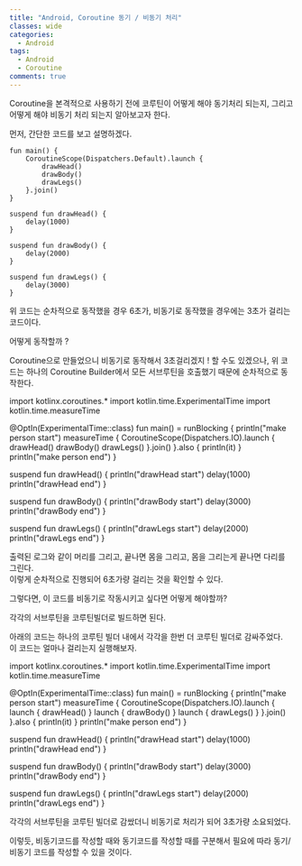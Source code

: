 ```yaml
---
title: "Android, Coroutine 동기 / 비동기 처리"
classes: wide
categories:
  - Android
tags:
  - Android
  - Coroutine
comments: true
---
```


Coroutine을 본격적으로 사용하기 전에 코루틴이 어떻게 해야 동기처리 되는지, 그리고 어떻게 해야 비동기 처리 되는지 알아보고자 한다.

먼저, 간단한 코드를 보고 설명하겠다.

```
fun main() {
    CoroutineScope(Dispatchers.Default).launch {
        drawHead()
        drawBody()
        drawLegs()
    }.join()
}

suspend fun drawHead() {
    delay(1000)
}

suspend fun drawBody() {
    delay(2000)
}

suspend fun drawLegs() {
    delay(3000)
}
```

위 코드는 순차적으로 동작했을 경우 6초가, 비동기로 동작했을 경우에는 3초가 걸리는 코드이다. 

어떻게 동작할까 ?

Coroutine으로 만들었으니 비동기로 동작해서 3초걸리겠지 ! 할 수도 있겠으나, 위 코드는 하나의 Coroutine Builder에서 모든 서브루틴을 호출했기 때문에 순차적으로 동작한다.

<script src="https://unpkg.com/kotlin-playground@1" data-selector=".kotlin-playground"></script>
<div class="kotlin-playground" theme="darcula">
import kotlinx.coroutines.*
import kotlin.time.ExperimentalTime
import kotlin.time.measureTime

@OptIn(ExperimentalTime::class)
fun main() = runBlocking {
    println("make person start")
    measureTime {
        CoroutineScope(Dispatchers.IO).launch {
            drawHead()
            drawBody()
            drawLegs()
        }.join()
   }.also {
    println(it)
  }
  println("make person end")
}

suspend fun drawHead() {
    println("drawHead start")
    delay(1000)
    println("drawHead end")
}

suspend fun drawBody() {
    println("drawBody start")
    delay(3000)
    println("drawBody end")
}

suspend fun drawLegs() {
    println("drawLegs start")
    delay(2000)
    println("drawLegs end")
}
</div>

출력된 로그와 같이 머리를 그리고, 끝나면 몸을 그리고, 몸을 그리는게 끝나면 다리를 그린다.   
이렇게 순차적으로 진행되어 6초가량 걸리는 것을 확인할 수 있다. 


그렇다면, 이 코드를 비동기로 작동시키고 싶다면 어떻게 해야할까?

각각의 서브루틴을 코루틴빌더로 빌드하면 된다.

아래의 코드는 하나의 코루틴 빌더 내에서 각각을 한번 더 코루틴 빌더로 감싸주었다.  
이 코드는 얼마나 걸리는지 실행해보자.

<div class="kotlin-playground" theme="darcula">
import kotlinx.coroutines.*
import kotlin.time.ExperimentalTime
import kotlin.time.measureTime

@OptIn(ExperimentalTime::class)
fun main() = runBlocking {
    println("make person start")
    measureTime {
        CoroutineScope(Dispatchers.IO).launch {
            launch { drawHead() }
            launch { drawBody() }
            launch { drawLegs() }
        }.join()
    }.also {
        println(it)
    }
    println("make person end")
}

suspend fun drawHead() {
    println("drawHead start")
    delay(1000)
    println("drawHead end")
}

suspend fun drawBody() {
    println("drawBody start")
    delay(3000)
    println("drawBody end")
}

suspend fun drawLegs() {
    println("drawLegs start")
    delay(2000)
    println("drawLegs end")
}
</div>

각각의 서브루틴을 코루틴 빌더로 감쌌더니 비동기로 처리가 되어 3초가량 소요되었다.  

이렇듯, 비동기코드를 작성할 때와 동기코드를 작성할 때를 구분해서 필요에 따라 동기/비동기 코드를 작성할 수 있을 것이다.  